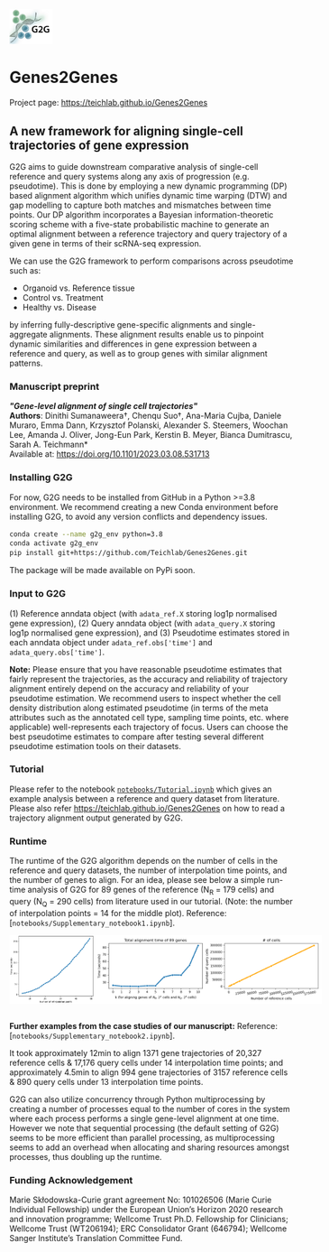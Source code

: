 <p align="left"><img src="images/G2G_logo_new.png" style="max-width: 15%; max-height: 15%;"></p>

# Genes2Genes
Project page: https://teichlab.github.io/Genes2Genes

## A new framework for aligning single-cell trajectories of gene expression 
G2G aims to guide downstream comparative analysis of single-cell reference and query systems along any axis of progression (e.g. pseudotime). 
This is done by employing a new dynamic programming (DP) based alignment algorithm which unifies dynamic time warping (DTW) and gap modelling to capture both matches and mismatches between time points. Our DP algorithm 
incorporates a Bayesian information-theoretic scoring scheme with a five-state probabilistic machine to generate an optimal alignment between a reference trajectory and query trajectory of a given gene in terms of their scRNA-seq expression. 

We can use the G2G framework to perform comparisons across pseudotime such as:
<ul>
    <li>Organoid vs. Reference tissue
    <li>Control vs. Treatment
    <li>Healthy vs. Disease
</ul>  
by inferring fully-descriptive gene-specific alignments and single-aggregate alignments. 
These alignment results enable us to pinpoint dynamic similarities and differences in gene expression between a reference and query, as well as to group genes with similar alignment patterns.  

### Manuscript preprint 
***"Gene-level alignment of single cell trajectories"*** <br>
**Authors**: Dinithi Sumanaweera†, Chenqu Suo†, Ana-Maria Cujba, Daniele Muraro, Emma Dann, Krzysztof Polanski, Alexander S. Steemers, Woochan Lee, Amanda J. Oliver, Jong-Eun Park, Kerstin B. Meyer, Bianca Dumitrascu, Sarah A. Teichmann* <br>
Available at: https://doi.org/10.1101/2023.03.08.531713 

### **Installing G2G**

For now, G2G needs to be installed from GitHub in a Python >=3.8 environment. We recommend creating a new Conda environment before installing G2G, to avoid any version conflicts and dependency issues.
```bash
conda create --name g2g_env python=3.8 
conda activate g2g_env
pip install git+https://github.com/Teichlab/Genes2Genes.git
```
The package will be made available on PyPi soon.

### **Input to G2G**
(1) Reference anndata object (with `adata_ref.X` storing log1p normalised gene expression), 
(2) Query anndata object (with `adata_query.X` storing log1p normalised gene expression), and
(3) Pseudotime estimates stored in each anndata object under `adata_ref.obs['time']` and `adata_query.obs['time']`.

**Note:** Please ensure that you have reasonable pseudotime estimates that fairly represent the trajectories, as the accuracy and reliability of trajectory alignment entirely depend on the accuracy and reliability of your pseudotime estimation. We recommend users to inspect whether the cell density distribution along estimated pseudotime (in terms of the meta attributes such as the annotated cell type, sampling time points, etc. where applicable) well-represents each trajectory of focus. Users can choose the best pseudotime estimates to compare after testing several different pseudotime estimation tools on their datasets. 

### **Tutorial**

Please refer to the notebook [`notebooks/Tutorial.ipynb`](https://github.com/Teichlab/Genes2Genes/blob/main/notebooks/Tutorial.ipynb) which gives an example analysis between a reference and query dataset from literature. 
Please also refer https://teichlab.github.io/Genes2Genes on how to read a trajectory alignment output generated by G2G. <br>

### **Runtime**

The runtime of the G2G algorithm depends on the number of cells in the reference and query datasets, the number of interpolation time points, and the number of genes to align. 
For an idea, please see below a simple run-time analysis of G2G for 89 genes of the reference (N<sub>R</sub> = 179 cells) and query (N<sub>Q</sub> = 290 cells) from literature used in our tutorial. (Note: the number of interpolation points = 14 for the middle plot). Reference: [`notebooks/Supplementary_notebook1.ipynb`].

<div style="display: flex; justify-content: space-between;">
    <img src="images/n_interpolation_points_vs_time_PAM_LPS_G2G_alignment.png" style="max-width: 30%; max-height: 30%;">
    <img src="images/cell_numbers_vs_approx_time_PAM_LPS_G2G_alignment.png" style="max-width: 80%; max-height: 80%;">
</div><br>

**Further examples from the case studies of our manuscript:** Reference: [`notebooks/Supplementary_notebook2.ipynb`].

It took approximately 12min to align 1371 gene trajectories of 20,327 reference cells & 17,176 query cells under 14 interpolation time points; and approximately 4.5min to align 994 gene trajectories of 3157 reference cells & 890 query cells under 13 interpolation time points. 

G2G can also utilize concurrency through Python multiprocessing by creating a number of processes equal to the number of cores in the system where each process performs a single gene-level alignment at one time. However we note that sequential processing (the default setting of G2G) seems to be more efficient than parallel processing, as multiprocessing seems to add an overhead when allocating and sharing resources amongst processes, thus doubling up the runtime. 


### Funding Acknowledgement
Marie Skłodowska-Curie grant agreement No: 101026506 (Marie Curie Individual Fellowship) under the European Union’s Horizon 2020 research and innovation programme; Wellcome Trust Ph.D. Fellowship for Clinicians; Wellcome Trust (WT206194); ERC Consolidator Grant (646794); Wellcome Sanger Institute’s Translation Committee Fund.
